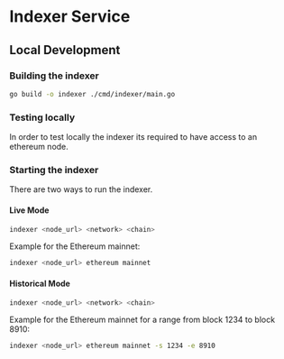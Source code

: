 # Indexer Service

## Local Development

### Building the indexer

```bash
go build -o indexer ./cmd/indexer/main.go
```

### Testing locally

In order to test locally the indexer its required to have access to an ethereum node.

### Starting the indexer

There are two ways to run the indexer.

#### Live Mode

```bash
indexer <node_url> <network> <chain>
```

Example for the Ethereum mainnet:

```bash
indexer <node_url> ethereum mainnet
```

#### Historical Mode

```bash
indexer <node_url> <network> <chain>
```

Example for the Ethereum mainnet for a range from block 1234 to block 8910:

```bash
indexer <node_url> ethereum mainnet -s 1234 -e 8910
```